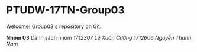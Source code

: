 # PTUDW-17TN-Group03
Welcome! Group03's repository on Git. 

**Nhóm 03**
Danh sách nhóm
*1712307 Lê Xuân Cường*
*1712606 Nguyễn Thanh Nam*